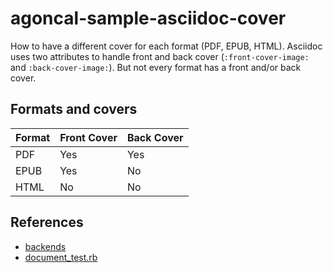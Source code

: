 # agoncal-sample-asciidoc-cover

How to have a different cover for each format (PDF, EPUB, HTML).
Asciidoc uses two attributes to handle front and back cover (`:front-cover-image:` and `:back-cover-image:`).
But not every format has a front and/or back cover.

## Formats and covers

| Format | Front Cover | Back Cover |
| --------------- | --------------- | --------------- |
| PDF | Yes | Yes |
| EPUB | Yes | No |
| HTML | No| No |

## References

* [backends](https://docs.asciidoctor.org/asciidoctorj/latest/asciidoctor-api-options/#backend)
* [document_test.rb](https://github.com/asciidoctor/asciidoctor/blob/master/test/document_test.rb)
